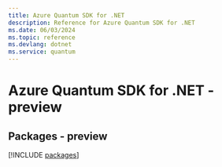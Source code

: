 ```yaml
---
title: Azure Quantum SDK for .NET
description: Reference for Azure Quantum SDK for .NET
ms.date: 06/03/2024
ms.topic: reference
ms.devlang: dotnet
ms.service: quantum
---
```

# Azure Quantum SDK for .NET - preview
## Packages - preview
[!INCLUDE [packages](quantum-index.md)]